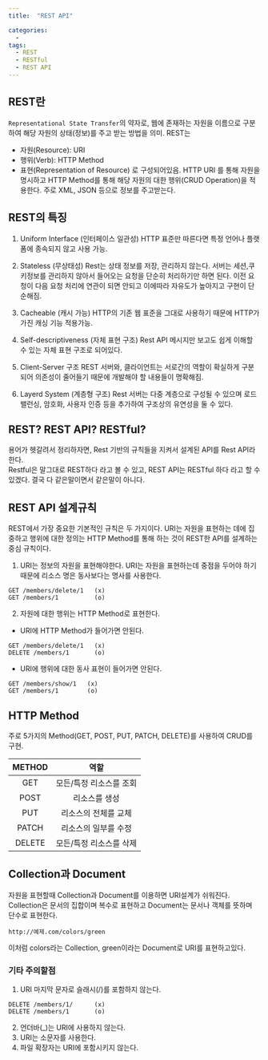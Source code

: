 ```yaml
---
title:  "REST API"

categories:
  -
tags:
  - REST
  - RESTful
  - REST API
---
```

## REST란

`Representational State Transfer`의 약자로, 웹에 존재하는 자원을 이름으로 구분하여 해당 자원의 상태(정보)를 주고 받는 방법을 의미.
REST는
- 자원(Resource): URI
- 행위(Verb): HTTP Method
- 표현(Representation of Resource)
로 구성되어있음.
HTTP URI 를 통해 자원을 명시하고 HTTP Method를 통해 해당 자원의 대한 행위(CRUD Operation)을 적용한다.
주로 XML, JSON 등으로 정보를 주고받는다.

## REST의 특징

1. Uniform Interface (인터페이스 일관성)
HTTP 표준만 따른다면 특정 언어나 플랫폼에 종속되지 않고 사용 가능.

2. Stateless (무상태성)
Rest는 상태 정보를 저장, 관리하지 않는다.
서버는 세션,쿠키정보를 관리하지 않아서 들어오는 요청을 단순히 처리하기만 하면 된다.
이전 요청이 다음 요청 처리에 연관이 되면 안되고 이에따라 자유도가 높아지고 구현이 단순해짐.
3. Cacheable (캐시 가능)
HTTP의 기존 웹 표준을 그대로 사용하기 때문에 HTTP가 가진 캐싱 기능 적용가능.
4. Self-descriptiveness (자체 표현 구조)
Rest API 메시지만 보고도 쉽게 이해할 수 있는 자체 표현 구조로 되어있다.
5. Client-Server 구조
REST 서버와, 클라이언트는 서로간의 역할이 확실하게 구분되어 의존성이 줄어들기 때문에 개발해야 할 내용들이 명확해짐.
6. Layerd System (계층형 구조)
Rest 서버는 다중 계층으로 구성될 수 있으며 로드 밸런싱, 암호화, 사용자 인증 등을 추가하여 구조상의 유연성을 둘 수 있다.


## REST? REST API? RESTful?
용어가 헷갈려서 정리하자면,
Rest 기반의 규칙들을 지켜서 설계된 API를 Rest API라 한다.  
Restful은 말그대로 REST하다 라고 볼 수 있고, REST API는 RESTful 하다 라고 할 수 있겠다.
결국 다 같은말이면서 같은말이 아니다.

## REST API 설계규칙
REST에서 가장 중요한 기본적인 규칙은 두 가지이다.
URI는 자원을 표현하는 데에 집중하고 행위에 대한 정의는 HTTP Method를 통해 하는 것이 REST한 API를 설계하는 중심 규칙이다.
1. URI는 정보의 자원을 표현해야한다.
URI는 자원을 표현하는데 중점을 두어야 하기 때문에 리소스 명은 동사보다는 명사를 사용한다.
```
GET /members/delete/1   (x)
GET /members/1          (o)
```
2. 자원에 대한 행위는 HTTP Method로 표현한다.
- URI에 HTTP Method가 들어가면 안된다.
```
GET /members/delete/1   (x)
DELETE /members/1       (o)
```
- URI에 행위에 대한 동사 표현이 들어가면 안된다.
```
GET /members/show/1   (x)
GET /members/1        (o)
```

## HTTP Method
주로 5가지의 Method(GET, POST, PUT, PATCH, DELETE)를 사용하여 CRUD를 구현.

|METHOD|역할|
|:---:|:----:|
|GET	|	모든/특정 리소스를 조회	|
|POST	|	리소스를 생성	|
|PUT	|	리소스의 전체를 교체	|
|PATCH	|	리소스의 일부를 수정	|
|DELETE|	모든/특정 리소스를 삭제|

## Collection과 Document
자원을 표현할때 Collection과 Document를 이용하면 URI설계가 쉬워진다.
Collection은 문서의 집합이며 복수로 표현하고 Document는 문서나 객체를 뜻하며 단수로 표현한다.

```
http://예제.com/colors/green
```
이처럼 colors라는 Collection, green이라는 Document로 URI를 표현하고있다.

### 기타 주의할점
1. URI 마지막 문자로 슬래시(/)를 포함하지 않는다.
```
DELETE /members/1/      (x)
DELETE /members/1       (o)
```
2. 언더바(_)는 URI에 사용하지 않는다.
3. URI는 소문자를 사용한다.
4. 파일 확장자는 URI에 포함시키지 않는다.
